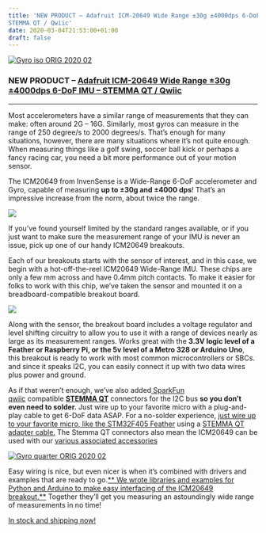 ```yaml
---
title: 'NEW PRODUCT – Adafruit ICM-20649 Wide Range ±30g ±4000dps 6-DoF IMU –
STEMMA QT / Qwiic'
date: 2020-03-04T21:53:00+01:00
draft: false
---
```


[![Gyro iso ORIG 2020 02](https://cdn-blog.adafruit.com/uploads/2020/03/Gyro_iso_ORIG_2020_02.jpg "Gyro_iso_ORIG_2020_02.jpg")](https://www.adafruit.com/product/4464)

### NEW PRODUCT – [Adafruit ICM-20649 Wide Range ±30g ±4000dps 6-DoF IMU – STEMMA QT / Qwiic](https://www.adafruit.com/product/4464)

* * *

Most accelerometers have a similar range of measurements that they can make: often around 2G – 16G. Similarly, most gyros can measure in the range of 250 degree/s to 2000 degrees/s. That’s enough for many situations, however, there are many situations where it’s not quite enough. When measuring things like a golf swing, soccer ball kick or perhaps a fancy racing car, you need a bit more performance out of your motion sensor.

The ICM20649 from InvenSense is a Wide-Range 6-DoF accelerometer and Gyro, capable of measuring **up to ±30g and ±4000 dps**! That’s an impressive increase from the norm, about twice the range.

[![](https://cdn-blog.adafruit.com/uploads/2020/03/Gyro_side_detail_ORIG_2020_02-1-scaled.jpg)](https://www.adafruit.com/product/4464)

If you’ve found yourself limited by the standard ranges available, or if you just want to make sure the measurement range of your IMU is never an issue, pick up one of our handy ICM20649 breakouts.

Each of our breakouts starts with the sensor of interest, and in this case, we begin with a hot-off-the-reel ICM20649 Wide-Range IMU. These chips are only a few mm across and have 0.4mm pitch contacts. To make it easier for folks to work with this chip, we’ve taken the sensor and mounted it on a breadboard-compatible breakout board.

[![](https://cdn-blog.adafruit.com/uploads/2020/03/Gyro_kit_ORIG_2020_02-1-scaled.jpg)](https://www.adafruit.com/product/4464)

Along with the sensor, the breakout board includes a voltage regulator and level shifting circuitry to allow you to use it with a range of devices nearly as large as its measurement ranges. Works great with the **3.3V logic level of a Feather or Raspberry Pi, or the 5v level of a Metro 328 or Arduino Uno**, this breakout is ready to work with most common microcontrollers or SBCs. and since it speaks I2C, you can easily connect it up with two data wires plus power and ground.

As if that weren’t enough, we’ve also added[ SparkFun qwiic](https://www.sparkfun.com/qwiic) compatible **[STEMMA QT](https://learn.adafruit.com/introducing-adafruit-stemma-qt)** connectors for the I2C bus **so you don’t even need to solder.** Just wire up to your favorite micro with a plug-and-play cable to get 6-DoF data ASAP. For a no-solder experience, [just wire up to your favorite micro, like the STM32F405 Feather](https://www.adafruit.com/product/4382) using a [STEMMA QT adapter cable.](https://www.adafruit.com/?q=stemma%20qt%20cable) The Stemma QT connectors also mean the ICM20649 can be used with our [various associated accessories](https://www.adafruit.com/?q=JST%20SH%204)

[![Gyro quarter ORIG 2020 02](https://cdn-blog.adafruit.com/uploads/2020/03/Gyro_quarter_ORIG_2020_02.jpg "Gyro_quarter_ORIG_2020_02.jpg")](https://www.adafruit.com/product/4464)

Easy wiring is nice, but even nicer is when it’s combined with drivers and examples that are ready to go.[** We wrote libraries and examples for Python and Arduino to make easy interfacing of the ICM20649 breakout.**](https://learn.adafruit.com/adafruit-icm20649-wide-range-6-dof-imu-accelerometer-and-gyro) Together they’ll get you measuring an astoundingly wide range of measurements in no time!

[In stock and shipping now!](https://www.adafruit.com/product/4464)